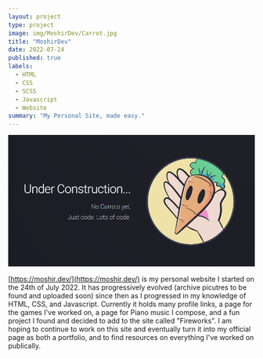 ```yaml
---
layout: project
type: project
image: img/MoshirDev/Carrot.jpg
title: "MoshirDev"
date: 2022-07-24
published: true
labels:
  - HTML
  - CSS
  - SCSS
  - Javascript
  - Website
summary: "My Personal Site, made easy."
---
```


<div class="text-center p-4">
  <img width="700px" src="../img/MoshirDev/MoshirDev.png" class="img-thumbnail" >
</div>

[https://moshir.dev/](https://moshir.dev/) is my personal website I started on the 24th of July 2022. It has progressively evolved (archive picutres to be found and uploaded soon) since then as I progressed in my knowledge of HTML, CSS, and Javascript. Currently it holds many profile links, a page for the games I've worked on, a page for Piano music I compose, and a fun project I found and decided to add to the site called "Fireworks". I am hoping to continue to work on this site and eventually turn it into my official page as both a portfolio, and to find resources on everything I've worked on publically.

